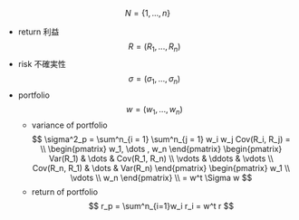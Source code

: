 $$
N = \{1, ..., n\}
$$
- return 利益
    $$
    R = (R_1, ..., R_n)
    $$
- risk 不確実性
    $$
    \sigma = (\sigma_1, ..., \sigma_n)
    $$
- portfolio
    $$
    w = (w_1, ..., w_n)
    $$
    - variance of portfolio
        $$
        \sigma^2_p = \sum^n_{i = 1} \sum^n_{j = 1} w_i w_j Cov(R_i, R_j) = \\ 
        \begin{pmatrix}
        w_1, \dots , w_n
        \end{pmatrix}
        \begin{pmatrix} 
          Var(R_1) & \dots  & Cov(R_1, R_n) \\
          \vdots & \ddots & \vdots \\
          Cov(R_n, R_1) & \dots  & Var(R_n)
        \end{pmatrix} 
        \begin{pmatrix}
        w_1 \\ \vdots \\ w_n
        \end{pmatrix}
        \\
        = w^t \Sigma w 
        $$
    - return of portfolio
        $$
        r_p = \sum^n_{i=1}w_i r_i = w^t r
        $$